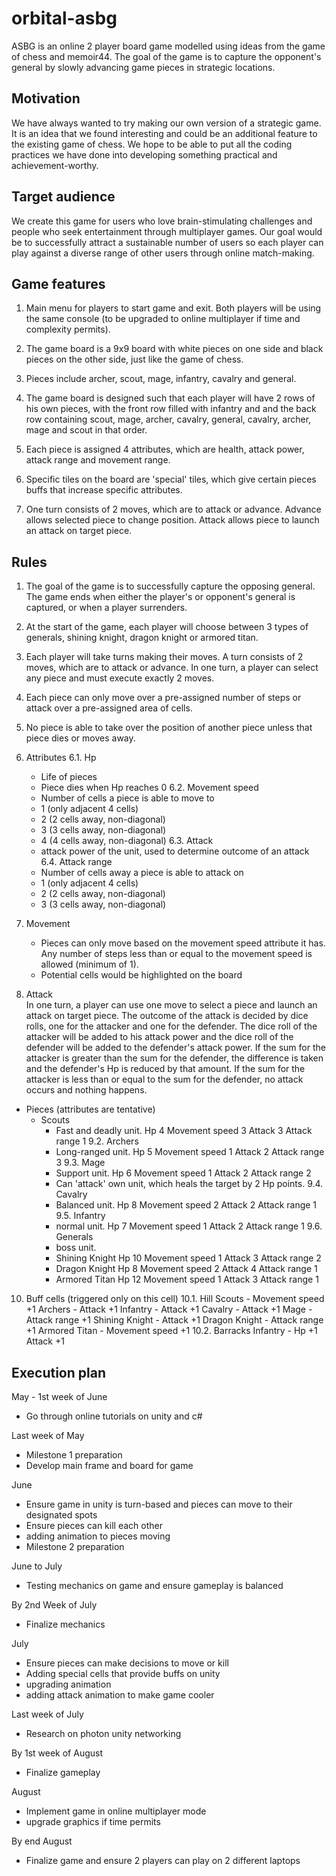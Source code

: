 # orbital-asbg

ASBG is an online 2 player board game modelled using ideas from the game of chess and memoir44. The goal of the game is to capture
the opponent's general by slowly advancing game pieces in strategic locations.

## Motivation 

We have always wanted to try making our own version of a strategic game. It is an idea that we found interesting and could be an 
additional feature to the existing game of chess. We hope to be able to put all the coding practices we have done into developing 
something practical and achievement-worthy.

## Target audience

We create this game for users who love brain-stimulating challenges and people who seek entertainment through multiplayer games.
Our goal would be to successfully attract a sustainable number of users so each player can play against a diverse range of other
users through online match-making.

## Game features

1. Main menu for players to start game and exit. Both players will be using the same console (to be upgraded to online multiplayer
   if time and complexity permits).

2. The game board is a 9x9 board with white pieces on one side and black pieces on the other side, just like the game of chess.

3. Pieces include archer, scout, mage, infantry, cavalry and general. 

4. The game board is designed such that each player will have 2 rows of his own pieces, with the front row filled with infantry and
   and the back row containing scout, mage, archer, cavalry, general, cavalry, archer, mage and scout in that order.

5. Each piece is assigned 4 attributes, which are health, attack power, attack range and movement range.

6. Specific tiles on the board are 'special' tiles, which give certain pieces buffs that increase specific attributes.

7. One turn consists of 2 moves, which are to attack or advance. Advance allows selected piece to change position. Attack allows
   piece to launch an attack on target piece.   

## Rules

1. The goal of the game is to successfully capture the opposing general. The game ends when either the player's or opponent's general
   is captured, or when a player surrenders.

2. At the start of the game, each player will choose between 3 types of generals, shining knight, dragon knight or armored titan.   

3. Each player will take turns making their moves. A turn consists of 2 moves, which are to attack or advance. In one turn, a player
   can select any piece and must execute exactly 2 moves. 

4. Each piece can only move over a pre-assigned number of steps or attack over a pre-assigned area of cells. 

5. No piece is able to take over the position of another piece unless that piece dies or moves away.

6. Attributes
  6.1. Hp
      - Life of pieces
      - Piece dies when Hp reaches 0
  6.2. Movement speed
      - Number of cells a piece is able to move to
      - 1 (only adjacent 4 cells)
      - 2 (2 cells away, non-diagonal)
      - 3 (3 cells away, non-diagonal)
      - 4 (4 cells away, non-diagonal)
  6.3. Attack
      - attack power of the unit, used to determine outcome of an attack
  6.4. Attack range
      - Number of cells away a piece is able to attack on
      - 1 (only adjacent 4 cells)
      - 2 (2 cells away, non-diagonal)
      - 3 (3 cells away, non-diagonal)
 
7. Movement 
    - Pieces can only move based on the movement speed attribute it has. Any number of steps less than or equal to the movement
      speed is allowed (minimum of 1).
    - Potential cells would be highlighted on the board

8. Attack     
In one turn, a player can use one move to select a piece and launch an attack on target piece. The outcome of the attack is
decided by dice rolls, one for the attacker and one for the defender. The dice roll of the attacker will be added to his attack
power and the dice roll of the defender will be added to the defender's attack power. If the sum for the attacker is greater than
the sum for the defender, the difference is taken and the defender's Hp is reduced by that amount. If the sum for the attacker is
less than or equal to the sum for the defender, no attack occurs and nothing happens.

* Pieces (attributes are tentative)
  * Scouts
      - Fast and deadly unit. Hp 4 Movement speed 3 Attack 3 Attack range 1
  9.2. Archers
      - Long-ranged unit. Hp 5 Movement speed 1 Attack 2 Attack range 3
  9.3. Mage
      - Support unit. Hp 6 Movement speed 1 Attack 2 Attack range 2
      - Can 'attack' own unit, which heals the target by 2 Hp points.
  9.4. Cavalry
      - Balanced unit. Hp 8 Movement speed 2 Attack 2 Attack range 1
  9.5. Infantry
      - normal unit. Hp 7 Movement speed 1 Attack 2 Attack range 1
  9.6. Generals
      - boss unit. 
      - Shining Knight Hp 10 Movement speed 1 Attack 3 Attack range 2
      - Dragon Knight Hp 8 Movement speed 2 Attack 4 Attack range 1
      - Armored Titan Hp 12 Movement speed 1 Attack 3 Attack range 1
 
10. Buff cells (triggered only on this cell)
   10.1. Hill
       Scouts - Movement speed +1
       Archers - Attack +1
       Infantry - Attack +1
       Cavalry - Attack +1
       Mage - Attack range +1
       Shining Knight - Attack +1
       Dragon Knight - Attack range +1
       Armored Titan - Movement speed +1
   10.2. Barracks 
       Infantry - Hp +1 Attack +1 

## Execution plan

May - 1st week of June 
- Go through online tutorials on unity and c#

Last week of May
- Milestone 1 preparation
- Develop main frame and board for game

June
- Ensure game in unity is turn-based and pieces can move to their designated spots
- Ensure pieces can kill each other
- adding animation to pieces moving
- Milestone 2 preparation

June to July
- Testing mechanics on game and ensure gameplay is balanced

By 2nd Week of July
- Finalize mechanics

July 
- Ensure pieces can make decisions to move or kill 
- Adding special cells that provide buffs on unity
- upgrading animation
- adding attack animation to make game cooler

Last week of July
- Research on photon unity networking

By 1st week of August
- Finalize gameplay

August
- Implement game in online multiplayer mode
- upgrade graphics if time permits

By end August
- Finalize game and ensure 2 players can play on 2 different laptops
